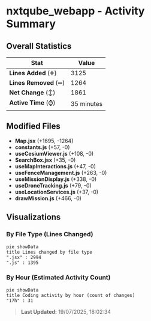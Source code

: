 # nxtqube_webapp - Activity Summary 

## Overall Statistics

| Stat                   | Value                                                             |
| ---------------------- | ----------------------------------------------------------------- |
| **Lines Added** (➕)   | 3125                                          |
| **Lines Removed** (➖) | 1264                                        |
| **Net Change** (↕)    | 1861                |
| **Active Time** (⌚)   | 35 minutes |


## Modified Files
- **Map.jsx** (+1695, -1264)
- **constants.js** (+57, -0)
- **useCesiumViewer.js** (+108, -0)
- **SearchBox.jsx** (+35, -0)
- **useMapInteractions.js** (+47, -0)
- **useFenceManagement.js** (+263, -0)
- **useMissionDisplay.js** (+338, -0)
- **useDroneTracking.js** (+79, -0)
- **useLocationServices.js** (+37, -0)
- **drawMission.js** (+466, -0)

## Visualizations

### By File Type (Lines Changed)

```mermaid
pie showData
title Lines changed by file type
".jsx" : 2994
".js" : 1395
```

### By Hour (Estimated Activity Count)

```mermaid
pie showData
title Coding activity by hour (count of changes)
"17h" : 31
```


> **Last Updated:** 19/07/2025, 18:02:34